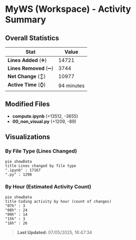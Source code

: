 # MyWS (Workspace) - Activity Summary 

## Overall Statistics

| Stat                   | Value                                                             |
| ---------------------- | ----------------------------------------------------------------- |
| **Lines Added** (➕)   | 14721                                          |
| **Lines Removed** (➖) | 3744                                        |
| **Net Change** (↕)    | 10977                |
| **Active Time** (⌚)   | 94 minutes |


## Modified Files
- **compute.ipynb** (+13512, -3655)
- **00_non_visual.py** (+1209, -89)

## Visualizations

### By File Type (Lines Changed)

```mermaid
pie showData
title Lines changed by file type
".ipynb" : 17167
".py" : 1298
```

### By Hour (Estimated Activity Count)

```mermaid
pie showData
title Coding activity by hour (count of changes)
"07h" : 3
"08h" : 24
"09h" : 14
"15h" : 3
"16h" : 26
```


> **Last Updated:** 07/05/2025, 16:47:34